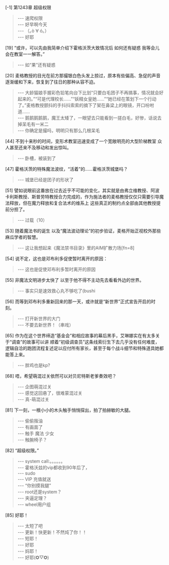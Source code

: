 
[-1] 第1243章 超级权限
>--- 速爬权限<br>
>--- 好早啊今天<br>
>--- （｡ò ∀ ó｡）<br>
>--- 好耶<br>

[19] “或许，可以先由我简单介绍下霍格沃茨大致情况后 如何还有疑惑 我等会儿会在教室一一解答。”
>--- 如“果”还有疑惑<br>

[20] 麦格教授的目光在前方那撮银白色头发上掠过，原本有些偏高、急促的声音逐渐缓和下来，恢复到了往日的那种从容不迫。
>--- 大龄猫娘手握彩色铅笔向台下比划“只要白毛团子不再搞事，情况就会好起来的。”“可是代理校长……”“妖精女皇她……”“她已经在策划下一个行动了。”麦格教授颤抖的手抖抖索索的摘下了架在鼻梁上的眼镜，开口吩咐道……<br>
>--- 鹅鹅鹅鹅鹅，魔王太矮了，一眼望去只能看到一搓白毛，好惨，话说去掉呆毛有一米二<br>
>--- 你确定是撮吗，明明只有那么几根呆毛<br>

[44] 不到十来秒的时间，变形术教室迅速变成了一个宽敞明亮的大型阶梯教室 众人甚至还来不及移动和发出惊叫。
>--- 卧槽，被装到了<br>

[47] 霍格沃茨的特殊魔法波纹，“活着”的……霍格沃茨城堡吗？
>--- 城堡已经是团子的形状了<br>

[51] 譬如说眼前这番放在过去近乎不可能的变化，其实就是由弗立维教授、阿波卡利斯教授、斯普劳特教授合力完成的，作为施法者的麦格教授仅仅只需要引导魔法释放，但在魔力释放和复合法术的维系上 这些真正的制约点全部由其他教授提前分担了。
>--- 过载（10）<br>

[53] 随着魔法书的诞生 以及“魔法波动理论”的初步验证，麦格开始正视校外那些麻瓜学者的智慧。
>--- 这让我想起来《魔法禁书目录》里的AIM扩散力场[fn=8]<br>

[54] 说不定，这也是邓布利多促使暂时离开的原因：
>--- 这也是促使邓布利多暂时离开的原因<br>

[55] 非魔法文明进步太快了 以至于他不得不主动先去看看外边的世界。
>--- 事实只是速效救心丸不够吃了(bushi<br>

[56] 而等到邓布利多重新回来的那一天，或许就是“新世界”正式宣告开启的时刻。
>--- 打开新世界的大门<br>
>--- 不要去新世界！（串戏）<br>

[65] 作为在这个世界缔造“基金会”和相应故事的幕后黑手，艾琳娜实在有太多关于“调查”的故事可以讲 顺着“初级调查员”这条线索衍生下去几乎没有任何难度，逻辑自洽的跑团流程复述足以应付所有家长，甚至于每个战斗细节和特殊道具她都能答上来。
>--- 胖鸡也是kp?<br>

[68] 唔，希望萌混过关依然可以对贝尼特斯老爹奏效吧？
>--- 企图萌混过关<br>
>--- 感觉这回悬了，很难蒙混过关<br>
>--- 真-萌混过关<br>

[81] 下一刻，一根小小的木头触手悄悄探出，拍了拍赫敏的大腿。
>--- 偷偷揩油<br>
>--- 有画面了<br>
>--- 触手 魔法 少女<br>
>--- 触腕椅子？<br>

[82] “超级权限。”
>--- system call:。。。。。。<br>
>--- 霍格沃兹的vip都收到90年后了，<br>
>--- sudo<br>
>--- VIP 充值就送<br>
>--- “你别摸我腿”<br>
>--- root还是system？<br>
>--- 夹逼定理？<br>
>--- wheel用户组<br>

[85] 好耶！
>--- 太短了吧<br>
>--- 更新！快更新！不然炖了你！！<br>
>--- 短耶！<br>
>--- 好耶<br>
>--- 妈耶！<br>
>--- 好耶(✪▽✪)<br>
